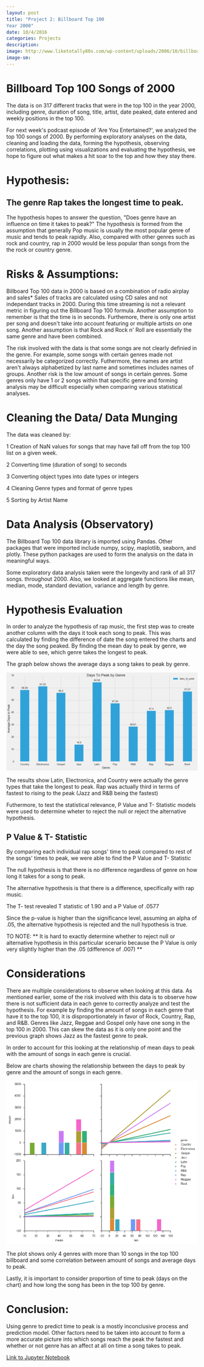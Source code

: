 ```yaml
---
layout: post
title: "Project 2: Billboard Top 100
Year 2000"
date: 10/4/2016
categories: Projects
description: 
image: http://www.liketotally80s.com/wp-content/uploads/2006/10/billboard-logo.jpg
image-sm:
---
```


# Billboard Top 100 Songs of 2000 

The data is on 317 different tracks that were in the top 100 in the year 2000, including genre, duration of song, title, artist, date peaked, date entered and weekly positions in the top 100.

For next week's podcast episode of 'Are You Entertained?', we analyzed the top 100 songs of 2000. By performing exploratory analyses on the data, cleaning and loading the data, forming the hypothesis, observing correlations, plotting using visualizations and evaluating the hypothesis, we hope to figure out what makes a hit soar to the top and how they stay there.

# Hypothesis: 
       
## The genre Rap takes the longest time to peak.

The hypothesis hopes to answer the question, "Does genre have an influence on time it takes to peak?" The hypothesis is formed from the assumption that generally Pop music is usually the most popular genre of music and tends to peak rapidly. Also, compared with other genres such as rock and country, rap in 2000 would be less popular than songs from the the rock or country genre.

# Risks & Assumptions: 

Billboard Top 100 data in 2000 is based on a combination of radio airplay and sales*
 Sales of tracks are calculated using CD sales and not independant tracks in 2000. During this time streaming is not a relevant metric in figuring out the Billboard Top 100 formula. Another assumption to remember is that the time is in seconds. Furthemore, there is only one artist per song and doesn't take into account featuring or multiple artists on one song. Another assumption is that Rock and Rock n' Roll are essentially the same genre and have been combined.


The risk involved with the data is that some songs are not clearly definied in the genre. For example, some songs with certain genres made not necessarily be categorized correctly. Futhermore, the names are artist aren't always alphabetized by last name and sometimes includes names of groups. Another risk is the low amount of songs in certain genres. Some genres only have 1 or 2 songs within that specific genre and forming analysis may be difficult especially when comparing various statistical analyses.


# Cleaning the Data/ Data Munging

The data was cleaned by: 

 1 Creation of NaN values for songs that may have fall off from the top 100 list on a given week. 

 2 Converting time (duration of song) to seconds

 3 Converting object types into date types or integers

 4 Cleaning Genre types and format of genre types

 5 Sorting by Artist Name 

# Data Analysis (Observatory)

The Billboard Top 100 data library is imported using Pandas. Other packages that were imported include numpy, scipy, maplotlib, seaborn, and plotly. These python packages are used to form the analysis on the data in meaningful ways.

Some exploratory data analysis taken were the longevity and rank of all 317 songs. throughout 2000. Also, we looked at aggregate functions like mean, median, mode, standard deviation, variance and length by genre.

# Hypothesis Evaluation 

In order to analyze the hypothesis of rap music, the first step was to create another column with the days it took each song to peak. This was calculated by finding the difference of date the song entered the charts and the day the song peaked. By finding the mean day to peak by genre, we were able to see, which genre takes the longest to peak.

The graph below shows the average days a song takes to peak by genre.

<img src= 'https://github.com/AndrewJeong89/AndrewJeong89.github.io/blob/master/_posts/barplot_genre.png?raw=true' >

The results show Latin, Electronica, and Country were actually the genre types that take the longest to peak. Rap was actually third in terms of fastest to rising to the peak (Jazz and R&B being the fastest)

Futhermore, to test the statistical relevance, P Value and T- Statistic models were used to determine wheter to reject the null or reject the alternative hypothesis.

## P Value & T- Statistic

By comparing each individual rap songs' time to peak compared to rest of the songs' times to peak, we were able to find the P Value and T- Statistic

The null hypothesis is that there is no difference regardless of genre on how long it takes for a song to peak.

The alternative hypothesis is that there is a difference, specifically with rap music.

The T- test revealed T statistic of 1.90 and a P Value of .0577

Since the p-value is higher than the significance level, assuming an alpha of .05, the alternative hypothesis is rejected and the null hypothesis is true.

TO NOTE:
** It is hard to exactly determine whether to reject null or alternative hypothesis in this particular scenario because the P Value is only very slightly higher than the .05 (difference of .007) **

# Considerations

There are multiple considerations to observe when looking at this data. As mentioned earlier, some of the risk involved with this data is to observe how there is not sufficient data in each genre to correctly analyze and test the hypothesis. For example by finding the amount of songs in each genre that have it to the top 100, it is disproportionately in favor of Rock, Country, Rap, and R&B. Genres like Jazz, Reggae and Gospel only have one song in the top 100 in 2000. This can skew the data as it is only one point and the previous graph shows Jazz as the fastest genre to peak. 

In order to account for this looking at the relationship of mean days to peak with the amount of songs in each genre is crucial.

Below are charts showing the relationship between the days to peak by genre and the amount of songs in each genre.

<img src='https://github.com/AndrewJeong89/AndrewJeong89.github.io/blob/master/_posts/download.png?raw=true' >

The plot shows only 4 genres with more than 10 songs in the top 100 billboard and some correlation between amount of songs and average days to peak.

Lastly, it is important to consider proportion of time to peak (days on the chart) and how long the song has been in the top 100 by genre.

# Conclusion:

Using genre to predict time to peak is a mostly inconclusive process and prediction model. Other factors need to be taken into account to form a more accurate picture into which songs reach the peak the fastest and whether or not genre has an affect at all on time a song takes to peak.







[Link to Jupyter Notebook](https://github.com/AndrewJeong89/GA-DSI/blob/master/projects/projects-weekly/project-02/Project%202%20-%20Andrew%20Jeong.ipynb)



